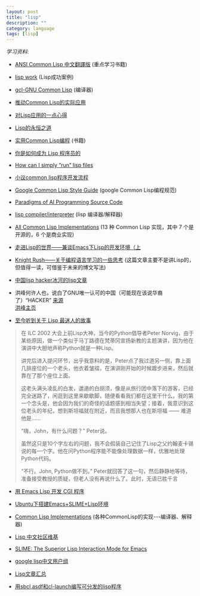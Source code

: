 ```yaml
---
layout: post
title: "lisp"
description: ""
category: language
tags: [lisp]
---
```


*学习资料*:

+ [ANSI Common Lisp 中文翻譯版](http://acl.readthedocs.org/en/latest/) 
	(重点学习书籍)

+ [lisp work](http://www.lispworks.com/success-stories/index.html)
	(Lisp成功案例)

+ [gcl-GNU Common Lisp](http://www.gnu.org/software/gcl/gcl.html) 
	(编译器)

+ [推动Common Lisp的实际应用](http://www.douban.com/group/topic/26704799/)

+ [对Lisp应用的一点心得](http://www.lispchina.com/%E5%AF%B9lisp%E5%BA%94%E7%94%A8%E7%9A%84%E4%B8%80%E7%82%B9%E5%BF%83%E5%BE%97.html)

+ [Lisp的永恒之道](http://coolshell.cn/articles/7526.html)

+ [实用Common Lisp编程](http://book.douban.com/subject/6859720/) 
	(书籍)

+ [你是如何成为 Lisp 程序员的](http://www.cnblogs.com/xuliu/archive/2010/08/20/1804900.html)

+ [How can I simply “run” lisp files](http://stackoverflow.com/questions/2992925/how-can-i-simply-run-lisp-files)

+ [小议common lisp程序开发流程](http://www.flatws.cn/article/program/python/2011-04-18/21091.html)

+ [Google Common Lisp Style Guide](http://google-styleguide.googlecode.com/svn/trunk/lispguide.xml) 
	(google Common Lisp编程规范)

+ [Paradigms of AI Programming Source Code](http://www.norvig.com/paip/README.html)

+ [lisp compiler/interpreter](http://www-2.cs.cmu.edu/Groups/AI/html/faqs/lang/lisp/part4/faq-doc-1.html) 
	  (lisp 编译器/解释器)

+ [All Common Lisp Implementations](http://tianchunbinghe.blog.163.com/blog/static/700120089175316746/)
	(13 种 Common Lisp 实现，其中 7 个是开源的，6 个是商业实现)

+ [走进Lisp的世界——兼谈Emacs下Lisp的开发环境（上](http://cnlox.is-programmer.com/posts/34114.html#fn.11)

+ [Knight Rush——关于编程语言学习的一些思考](http://cnlox.is-programmer.com/categories/7113/posts#fn.4)
	(这篇文章主要不是讲Lisp的，但值得一读，可借鉴于未来的博文写法)

+ [中国lisp hacker冰河的lisp文章](http://tianchunbinghe.blog.163.com/blog/#m=0&t=1&c=fks_081066084087083095083086086066)

+ 洪峰何许人也，说白了GNU唯一认可的中国（可能现在该说华裔了）“HACKER” [来源](http://tieba.baidu.com/p/883892221)  
  [洪峰主页](http://www.supernovas.cn/hf/hongfeng.html)

+ [至今听到关于 Lisp 最迷人的故事](http://article.yeeyan.org/view/legendsland/209584)

> 在 ILC 2002 大会上前Lisp大神，当今的Python倡导者Peter Norvig，由于某些原因，做一个类似于马丁路德在梵蒂冈宣扬新教的主题演讲，因为他在演讲中大胆地声称Python就是一种Lisp。
> 
> 讲完后进入提问环节，出乎我意料的是，Peter点了我过道另一侧，靠上面几排座位的一个老头，他衣着皱褶，在演讲刚开始的时候踱步进来，然后就靠在了那个座位上面。
> 
> 这老头满头凌乱的白发，邋遢的白胡须，像是从旅行团中落下的游客，已经完全迷路了，闲逛到这里来歇歇脚，随便看看我们都在这里干什么。我的第一个念头是，他会因为我们的奇怪的话题感到相当失望；接着，我意识到这位老头的年纪，想到斯坦福就在附近，而且我想那人也在斯坦福 —— 难道他是……
> 
> “嗨，John，有什么问题？” Peter说。
> 
> 虽然这只是10个字左右的问题，我不会假装自己记住了Lisp之父约翰麦卡锡说的每一个字。他在问Python程序能不能像处理数据一样，优雅地处理Python代码。
> 
> “不行。John, Python做不到。” Peter就回答了这一句，然后静静地等待，准备接受教授的质疑，但老人没有再说什么了。此时，无语已胜千言

+ [用 Emacs Lisp 开发 CGI 程序](http://www.oschina.net/code/snippet_58387_13359)

+ [Ubuntu下搭建Emacs+SLIME+Lisp环境](http://www.googies.info/blog/374.html)

+ [Common Lisp Implementations](http://common-lisp.net/~dlw/LispSurvey.html)
	(各种CommonLisp的实现---编译器、解释器)

+ [Lisp 中文社区维基](http://lisp.org.cn/)

+ [SLIME: The Superior Lisp Interaction Mode for Emacs](http://common-lisp.net/project/slime/)

+ [google lisp中文用户组](https://groups.google.com/forum/?fromgroups=#!forum/lisp-cn)

+ [Lisp文章汇总](http://floss.zoomquiet.org/item20051011211537-frameset.html)

+ [用sbcl,asdf和cl-launch编写可分发的lisp程序](http://tianchunbinghe.blog.163.com/blog/static/7001200692314249376/?suggestedreading&wumii)
